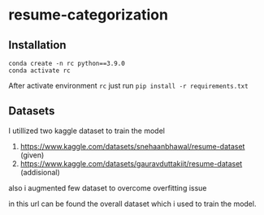 # resume-categorization

## Installation

```
conda create -n rc python==3.9.0
conda activate rc

```
After activate environment ```rc``` just run ```pip install -r requirements.txt```

## Datasets
I utillized two kaggle dataset to train the model
1. https://www.kaggle.com/datasets/snehaanbhawal/resume-dataset (given)
2. https://www.kaggle.com/datasets/gauravduttakiit/resume-dataset (addisional)

also i augmented few dataset to overcome overfitting issue

 in this url can be found the overall dataset which i used to train the model. 